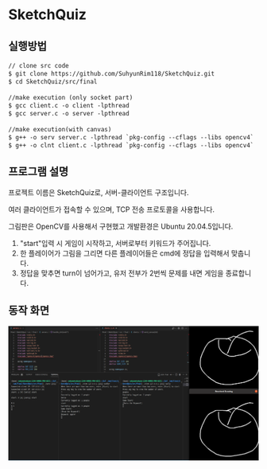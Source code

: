 # SketchQuiz

## 실행방법
```
// clone src code
$ git clone https://github.com/SuhyunRim118/SketchQuiz.git
$ cd SketchQuiz/src/final

//make execution (only socket part)
$ gcc client.c -o client -lpthread
$ gcc server.c -o server -lpthread

//make execution(with canvas)
$ g++ -o serv server.c -lpthread `pkg-config --cflags --libs opencv4`
$ g++ -o clnt client.c -lpthread `pkg-config --cflags --libs opencv4`
```

## 프로그램 설명
프로젝트 이름은 SketchQuiz로, 서버-클라이언트 구조입니다.

여러 클라이언트가 접속할 수 있으며, TCP 전송 프로토콜을 사용합니다. 

그림판은 OpenCV를 사용해서 구현했고 개발환경은 Ubuntu 20.04.5입니다.

1. "start"입력 시 게임이 시작하고, 서버로부터 키워드가 주어집니다. 
2. 한 플레이어가 그림을 그리면 다른 플레이어들은 cmd에 정답을 입력해서 맞춥니다.
3. 정답을 맞추면 turn이 넘어가고, 유저 전부가 2번씩 문제를 내면 게임을 종료합니다.

## 동작 화면
![SketchQuiz 동작 예시](/SketchQuiz_.png)

